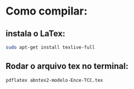 #  Como compilar: 

## instala o LaTex:

```bash
sudo apt-get install texlive-full
```


## Rodar o arquivo tex no terminal:

```bash
pdflatex abntex2-modelo-Ence-TCC.tex 
```
